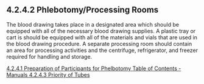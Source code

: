 ## 4.2.4.2 Phlebotomy/Processing Rooms

The blood drawing takes place in a designated area which should be equipped with all of the necessary blood drawing supplies.  A plastic tray or cart is should be equipped with all of the materials and vials that are used in the blood drawing procedure.   A separate processing room should contain an area for processing activities and the centrifuge, refrigerator, and freezer required for handling and storage.


<div class="center">
<div class="btn-group">
  <a href=":pages_path:/manuals/blood-collection-processing/4-02-04-01-preparation-of-pt.md" class="btn btn-default">
    <span class="glyphicon glyphicon-chevron-left"></span>
    4.2.4.1 Preparation of Participants for Phelbotomy
  </a>

  <a href=":pages_path:/manuals/manual-toc.md" class="btn btn-default">
    <span class="glyphicon glyphicon-chevron-up"></span>
    Table of Contents - Manuals
  </a>

  <a href=":pages_path:/manuals/blood-collection-processing/4-02-04-03-priority-of-tubes.md" class="btn btn-success">
    4.2.4.3 Priority of Tubes
    <span class="glyphicon glyphicon-chevron-right"></span>
  </a>
</div>
</div>
